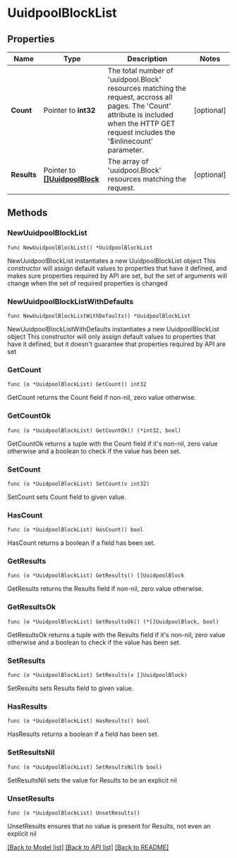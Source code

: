 # UuidpoolBlockList

## Properties

Name | Type | Description | Notes
------------ | ------------- | ------------- | -------------
**Count** | Pointer to **int32** | The total number of &#39;uuidpool.Block&#39; resources matching the request, accross all pages. The &#39;Count&#39; attribute is included when the HTTP GET request includes the &#39;$inlinecount&#39; parameter. | [optional] 
**Results** | Pointer to [**[]UuidpoolBlock**](UuidpoolBlock.md) | The array of &#39;uuidpool.Block&#39; resources matching the request. | [optional] 

## Methods

### NewUuidpoolBlockList

`func NewUuidpoolBlockList() *UuidpoolBlockList`

NewUuidpoolBlockList instantiates a new UuidpoolBlockList object
This constructor will assign default values to properties that have it defined,
and makes sure properties required by API are set, but the set of arguments
will change when the set of required properties is changed

### NewUuidpoolBlockListWithDefaults

`func NewUuidpoolBlockListWithDefaults() *UuidpoolBlockList`

NewUuidpoolBlockListWithDefaults instantiates a new UuidpoolBlockList object
This constructor will only assign default values to properties that have it defined,
but it doesn't guarantee that properties required by API are set

### GetCount

`func (o *UuidpoolBlockList) GetCount() int32`

GetCount returns the Count field if non-nil, zero value otherwise.

### GetCountOk

`func (o *UuidpoolBlockList) GetCountOk() (*int32, bool)`

GetCountOk returns a tuple with the Count field if it's non-nil, zero value otherwise
and a boolean to check if the value has been set.

### SetCount

`func (o *UuidpoolBlockList) SetCount(v int32)`

SetCount sets Count field to given value.

### HasCount

`func (o *UuidpoolBlockList) HasCount() bool`

HasCount returns a boolean if a field has been set.

### GetResults

`func (o *UuidpoolBlockList) GetResults() []UuidpoolBlock`

GetResults returns the Results field if non-nil, zero value otherwise.

### GetResultsOk

`func (o *UuidpoolBlockList) GetResultsOk() (*[]UuidpoolBlock, bool)`

GetResultsOk returns a tuple with the Results field if it's non-nil, zero value otherwise
and a boolean to check if the value has been set.

### SetResults

`func (o *UuidpoolBlockList) SetResults(v []UuidpoolBlock)`

SetResults sets Results field to given value.

### HasResults

`func (o *UuidpoolBlockList) HasResults() bool`

HasResults returns a boolean if a field has been set.

### SetResultsNil

`func (o *UuidpoolBlockList) SetResultsNil(b bool)`

 SetResultsNil sets the value for Results to be an explicit nil

### UnsetResults
`func (o *UuidpoolBlockList) UnsetResults()`

UnsetResults ensures that no value is present for Results, not even an explicit nil

[[Back to Model list]](../README.md#documentation-for-models) [[Back to API list]](../README.md#documentation-for-api-endpoints) [[Back to README]](../README.md)


